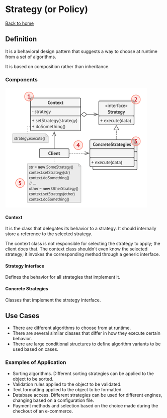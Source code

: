 # Strategy (or Policy)

[Back to home](./../../../../README.md)

## Definition

It is a behavioral design pattern that suggests a way to choose at runtime from a set of algorithms.

It is based on composition rather than inheritance.

### Components

![Design Pattern Strategy](./../../../../assets/images/dodumentation/design-pattern-strategy.png)

#### Context

It is the class that delegates its behavior to a strategy. It should internally store a reference to the selected strategy.

The context class is not responsible for selecting the strategy to apply; the client does that. The context class shouldn't even know the selected strategy; it invokes the corresponding method through a generic interface.

#### Strategy Interface

Defines the behavior for all strategies that implement it.

#### Concrete Strategies

Classes that implement the strategy interface.

## Use Cases

- There are different algorithms to choose from at runtime.
- There are several similar classes that differ in how they execute certain behavior.
- There are large conditional structures to define algorithm variants to be used based on cases.

### Examples of Application

- Sorting algorithms. Different sorting strategies can be applied to the object to be sorted.
- Validation rules applied to the object to be validated.
- Text formatting applied to the object to be formatted.
- Database access. Different strategies can be used for different engines, changing based on a configuration file.
- Payment methods and selection based on the choice made during the checkout of an e-commerce.
